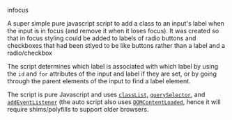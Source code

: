 infocus

A super simple pure javascript script to add a class to an input's label when
the input is in focus (and remove it when it loses focus). It was created so
that in focus styling could be added to labels of radio buttons and checkboxes
that had been stlyed to be like buttons rather than a label and a
radio/checkbox


The script determines which label is associated with which label by using the
`id` and `for` attributes of the input and label if they are set, or by going
through the parent elements of the input to find a label element.

The script is pure Javascript and uses
[`classList`](http://caniuse.com/#feat=classlist),
[`querySelector`](http://caniuse.com/#feat=queryselector), and
[`addEventListener`](http://caniuse.com/#feat=addeventlistener)
(the auto script also uses
[`DOMContentLoaded`](http://caniuse.com/#feat=domcontentloaded),
hence it will require shims/polyfills to support older browsers.
